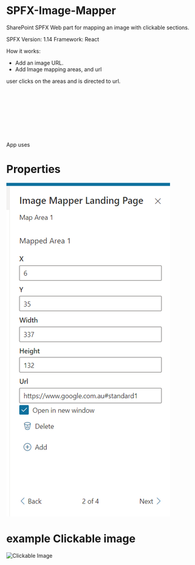 # SPFX-Image-Mapper
SharePoint SPFX  Web part for mapping an image with clickable sections.

SPFX Version: 1.14 
Framework: React

How it works:
* Add an image URL.
* Add Image mapping areas, and url

user clicks on the areas and is directed to url.

App uses <SVG> to create clickable sections.
  
# Properties
![Properties Pane](https://raw.githubusercontent.com/SharePointPro/SPFX-Image-Mapper/main/readme%20Images/Image%20Mapper%201.png)

# example Clickable image
![Clickable Image](https://creately.com/images/diagram-examples/org_charts_no_1-big.jpg)
